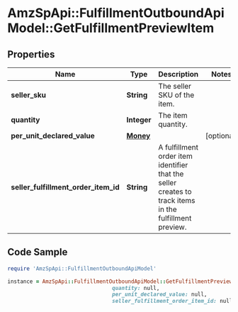 # AmzSpApi::FulfillmentOutboundApiModel::GetFulfillmentPreviewItem

## Properties

Name | Type | Description | Notes
------------ | ------------- | ------------- | -------------
**seller_sku** | **String** | The seller SKU of the item. | 
**quantity** | **Integer** | The item quantity. | 
**per_unit_declared_value** | [**Money**](Money.md) |  | [optional] 
**seller_fulfillment_order_item_id** | **String** | A fulfillment order item identifier that the seller creates to track items in the fulfillment preview. | 

## Code Sample

```ruby
require 'AmzSpApi::FulfillmentOutboundApiModel'

instance = AmzSpApi::FulfillmentOutboundApiModel::GetFulfillmentPreviewItem.new(seller_sku: null,
                                 quantity: null,
                                 per_unit_declared_value: null,
                                 seller_fulfillment_order_item_id: null)
```



